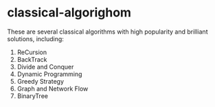 # classical-algorighom
These are several classical algorithms with high popularity and brilliant solutions, including:
1. ReCursion
2. BackTrack
3. Divide and Conquer
4. Dynamic Programming
5. Greedy Strategy
6. Graph and Network Flow
7. BinaryTree
